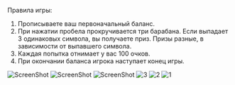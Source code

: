Правила игры:
1. Прописываете ваш первоначальный баланс.
2. При нажатии пробела прокручивается три барабана. Если выпадает 3 одинаковых символа, вы получаете приз. Призы разные, в зависимости от выпавшего символа.
3. Каждая попытка отнимает у вас 100 очков.
4. При окончании баланса игрока наступает конец игры.

![ScreenShot](1.png) ![ScreenShot](2.png) ![ScreenShot](3.png) ![3](https://github.com/VRdcvt/-/assets/139410086/c70cd811-2b73-4e8e-acaf-4ac27c107cd5)
![2](https://github.com/VRdcvt/-/assets/139410086/dd33fa7f-fb27-4be2-933d-9529d3b45fd0)
![1](https://github.com/VRdcvt/-/assets/139410086/4aa8a452-f666-4b2f-9428-75ecab1ec774)
